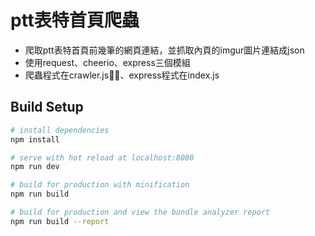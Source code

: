 # ptt表特首頁爬蟲
- 爬取ptt表特首頁前幾筆的網頁連結，並抓取內頁的imgur圖片連結成json
- 使用request、cheerio、express三個模組
- 爬蟲程式在crawler.js、express程式在index.js
## Build Setup

``` bash
# install dependencies
npm install

# serve with hot reload at localhost:8080
npm run dev

# build for production with minification
npm run build

# build for production and view the bundle analyzer report
npm run build --report
```